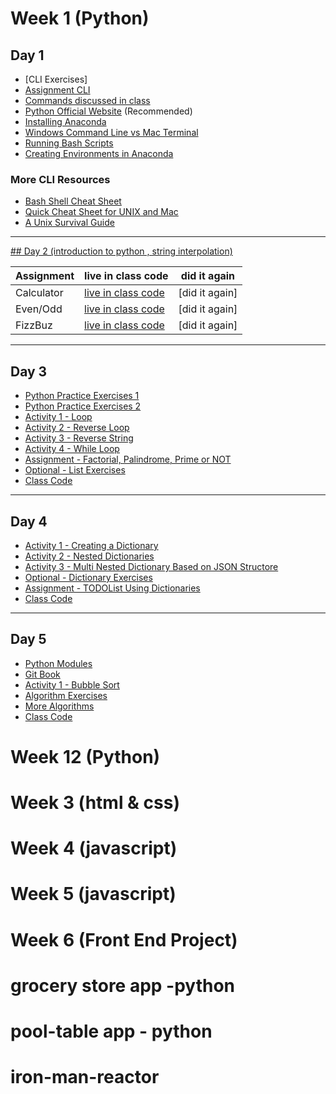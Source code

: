 
# Week 1  (Python)

## Day 1 
- [CLI Exercises]
- [Assignment CLI](day1/assignments/assignment-cli.md)
- [Commands discussed in class](day1/commands-inclass.md)
- [Python Official Website](https://www.python.org/) (Recommended) 
- [Installing Anaconda](https://docs.anaconda.com/anaconda/install/
) 
- [Windows Command Line vs Mac Terminal](https://enexdi.sciencesconf.org/data/pages/windows_vs_mac_commands_1.pdf)
- [Running Bash Scripts](https://bash.cyberciti.biz/guide/Hello,_World!_Tutorial)
- [Creating Environments in Anaconda](https://docs.conda.io/projects/conda/en/latest/user-guide/tasks/manage-environments.html)



### More CLI Resources 
- [Bash Shell Cheat Sheet](https://learncodethehardway.org/unix/bash_cheat_sheet.pdf) 
- [Quick Cheat Sheet for UNIX and Mac](http://learntocodewith.me/command-line/unix-command-cheat-sheet/) 
- [A Unix Survival Guide](http://matt.might.net/articles/basic-unix/) 
---   


[## Day 2 (introduction to python , string interpolation)](https://github.com/neilshah101/daily-practise/tree/update-in-readme-of-the-project/weekly%20journal/week_1/day2%20)




Assignment | live in class code | did it again
------------ | -------------  | -------------
Calculator | [live in class code](https://github.com/neilshah101/daily-practise/blob/update-in-readme-of-the-project/weekly%20journal/week_1/day2%20/live_class_practice/calculator.py)| [did it again]
Even/Odd | [live in class code](https://github.com/neilshah101/daily-practise/blob/update-in-readme-of-the-project/weekly%20journal/week_1/day2%20/live_class_practice/even-odd.py)| [did it again]
FizzBuz | [live in class code](https://github.com/neilshah101/daily-practise/blob/update-in-readme-of-the-project/weekly%20journal/week_1/day2%20/live_class_practice/fizzbuzz.py)| [did it again]


---

## Day 3 
- [Python Practice Exercises 1](https://www.practicepython.org/exercises/)
- [Python Practice Exercises 2](https://www.w3resource.com/python-exercises/)
- [Activity 1 - Loop](day3/activities/hello-loops.md)
- [Activity 2 - Reverse Loop](day3/activities/reverse-loop.md)
- [Activity 3 - Reverse String](day3/activities/reverse-string.md) 
- [Activity 4 - While Loop](day3/activities/while-loop.md)
- [Assignment - Factorial, Palindrome, Prime or NOT](day3/assignments/factorial.md)
- [Optional - List Exercises](day3/assignments/optional-list-exercises.md) 
- [Class Code](day3/code-downloads/loops-arrays.zip)

--- 
## Day 4 
- [Activity 1 - Creating a Dictionary](day4/activities/creating-a-dictionary.md) 
- [Activity 2 - Nested Dictionaries](day4/activities/nested-dictionaries.md) 
- [Activity 3 - Multi Nested Dictionary Based on JSON Structore](day4/activities/multi-nested-dict-json-structure.md) 
- [Optional - Dictionary Exercises](day4/activities/optional-dictionary.md) 
- [Assignment - TODOList Using Dictionaries](day4/assignments/todolist-using-dictionaries.md)
- [Class Code](day4/code-downloads/dictionaries-modules.zip)

---

## Day 5
- [Python Modules](https://www.geeksforgeeks.org/python-modules/)
- [Git Book](https://git-scm.com/book/en/v2)
- [Activity 1 - Bubble Sort](day5/activities/bubble-sort.md)
- [Algorithm Exercises](day5/activities/algo.md)
- [More Algorithms](day5/code-downloads/pythonAlgos.zip) 
- [Class Code](day5/code-downloads/modules-reviews.zip)


# Week 12 (Python)
# Week 3  (html & css)
# Week 4 (javascript)
# Week 5  (javascript)
# Week 6  (Front End Project)

# grocery store app -python
# pool-table app - python
# iron-man-reactor











